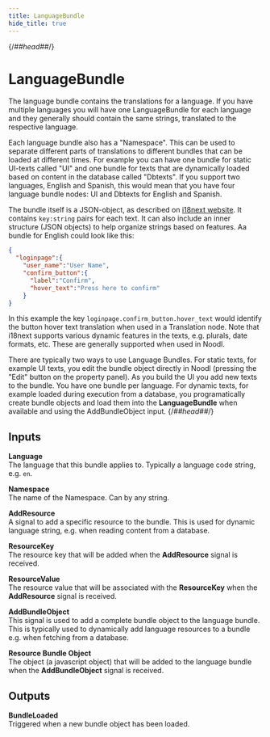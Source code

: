 ```yaml
---
title: LanguageBundle
hide_title: true
---
```


{/*##head##*/}
# LanguageBundle

The language bundle contains the translations for a language. If you have multiple languages you will have one LanguageBundle for each language and they generally should contain the same strings, translated to the respective language.

Each language bundle also has a "Namespace". This can be used to separate different parts of translations to different bundles that can be loaded at different times. For example you can have one bundle for static UI-texts called "UI" and one bundle for texts that are dynamically loaded based on content in the database called "Dbtexts". If you support two languages, English and Spanish, this would mean that you have four language bundle nodes: UI and Dbtexts for English and Spanish.

The bundle itself is a JSON-object, as described on [i18next website](https://www.i18next.com/translation-function/essentials). It contains `key:string` pairs for each text. It can also include an inner structure (JSON objects) to help organize strings based on features. Aa bundle for English could look like this:

```json
{
  "loginpage":{
    "user_name":"User Name",
    "confirm_button":{
      "label":"Confirm",
      "hover_text":"Press here to confirm"
    }
}
```

In this example the key `loginpage.confirm_button.hover_text` would identify the button hover text translation when used in a Translation node.
Note that i18next supports various dynamic features in the texts, e.g. plurals, date formats, etc. These are generally supported when used in Noodl.

There are typically two ways to use Language Bundles. For static texts, for example UI texts, you edit the bundle object directly in Noodl (pressing the "Edit" button on the property panel). As you build the UI you add new texts to the bundle. You have one bundle per language. For dynamic texts, for example loaded during execution from a database, you programatically create bundle objects and load them into the **LanguageBundle** when available and using the AddBundleObject input.
{/*##head##*/}

## Inputs

**Language**  
The language that this bundle applies to. Typically a language code string, e.g. `en`.

**Namespace**  
The name of the Namespace. Can by any string.

**AddResource**  
A signal to add a specific resource to the bundle. This is used for dynamic language string, e.g. when reading content from a database.

**ResourceKey**  
The resource key that will be added when the **AddResource** signal is received.

**ResourceValue**  
The resource value that will be associated with the **ResourceKey** when the **AddResource** signal is received.

**AddBundleObject**  
This signal is used to add a complete bundle object to the language bundle. This is typically used to dynamically add language resources to a bundle e.g. when fetching from a database.

**Resource Bundle Object**  
The object (a javascript object) that will be added to the language bundle when the **AddBundleObject** signal is received.

## Outputs

**BundleLoaded**  
Triggered when a new bundle object has been loaded.
